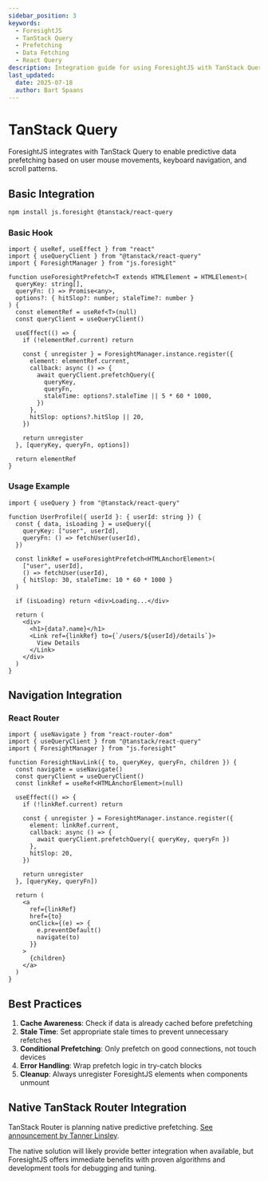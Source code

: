 ```yaml
---
sidebar_position: 3
keywords:
  - ForesightJS
  - TanStack Query
  - Prefetching
  - Data Fetching
  - React Query
description: Integration guide for using ForesightJS with TanStack Query for predictive data prefetching
last_updated:
  date: 2025-07-18
  author: Bart Spaans
---
```


# TanStack Query

ForesightJS integrates with TanStack Query to enable predictive data prefetching based on user mouse movements, keyboard navigation, and scroll patterns.

## Basic Integration

```bash
npm install js.foresight @tanstack/react-query
```

### Basic Hook

```tsx
import { useRef, useEffect } from "react"
import { useQueryClient } from "@tanstack/react-query"
import { ForesightManager } from "js.foresight"

function useForesightPrefetch<T extends HTMLElement = HTMLElement>(
  queryKey: string[],
  queryFn: () => Promise<any>,
  options?: { hitSlop?: number; staleTime?: number }
) {
  const elementRef = useRef<T>(null)
  const queryClient = useQueryClient()

  useEffect(() => {
    if (!elementRef.current) return

    const { unregister } = ForesightManager.instance.register({
      element: elementRef.current,
      callback: async () => {
        await queryClient.prefetchQuery({
          queryKey,
          queryFn,
          staleTime: options?.staleTime || 5 * 60 * 1000,
        })
      },
      hitSlop: options?.hitSlop || 20,
    })

    return unregister
  }, [queryKey, queryFn, options])

  return elementRef
}
```

### Usage Example

```tsx
import { useQuery } from "@tanstack/react-query"

function UserProfile({ userId }: { userId: string }) {
  const { data, isLoading } = useQuery({
    queryKey: ["user", userId],
    queryFn: () => fetchUser(userId),
  })

  const linkRef = useForesightPrefetch<HTMLAnchorElement>(
    ["user", userId],
    () => fetchUser(userId),
    { hitSlop: 30, staleTime: 10 * 60 * 1000 }
  )

  if (isLoading) return <div>Loading...</div>

  return (
    <div>
      <h1>{data?.name}</h1>
      <Link ref={linkRef} to={`/users/${userId}/details`}>
        View Details
      </Link>
    </div>
  )
}
```

## Navigation Integration

### React Router

```tsx
import { useNavigate } from "react-router-dom"
import { useQueryClient } from "@tanstack/react-query"
import { ForesightManager } from "js.foresight"

function ForesightNavLink({ to, queryKey, queryFn, children }) {
  const navigate = useNavigate()
  const queryClient = useQueryClient()
  const linkRef = useRef<HTMLAnchorElement>(null)

  useEffect(() => {
    if (!linkRef.current) return

    const { unregister } = ForesightManager.instance.register({
      element: linkRef.current,
      callback: async () => {
        await queryClient.prefetchQuery({ queryKey, queryFn })
      },
      hitSlop: 20,
    })

    return unregister
  }, [queryKey, queryFn])

  return (
    <a 
      ref={linkRef}
      href={to}
      onClick={(e) => {
        e.preventDefault()
        navigate(to)
      }}
    >
      {children}
    </a>
  )
}
```

## Best Practices

1. **Cache Awareness**: Check if data is already cached before prefetching
2. **Stale Time**: Set appropriate stale times to prevent unnecessary refetches
3. **Conditional Prefetching**: Only prefetch on good connections, not touch devices
4. **Error Handling**: Wrap prefetch logic in try-catch blocks
5. **Cleanup**: Always unregister ForesightJS elements when components unmount

## Native TanStack Router Integration

TanStack Router is planning native predictive prefetching. [See announcement by Tanner Linsley](https://x.com/tannerlinsley/status/1908723776650355111).

The native solution will likely provide better integration when available, but ForesightJS offers immediate benefits with proven algorithms and development tools for debugging and tuning.
